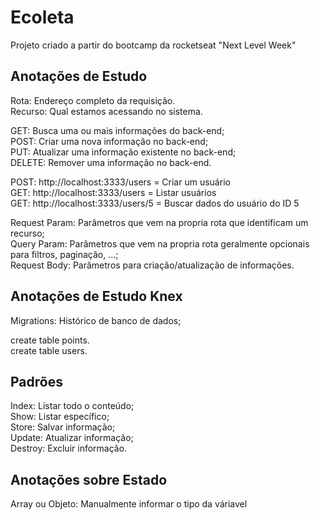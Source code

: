 # Ecoleta
Projeto criado a partir do bootcamp da rocketseat "Next Level Week"

## Anotações de Estudo
Rota: Endereço completo da requisição.  
Recurso: Qual estamos acessando no sistema.

GET: Busca uma ou mais informações do back-end;  
POST: Criar uma nova informação no back-end;  
PUT: Atualizar uma informação existente no back-end;  
DELETE: Remover uma informação no back-end.

POST: http://localhost:3333/users = Criar um usuário  
GET: http://localhost:3333/users = Listar usuários  
GET: http://localhost:3333/users/5 = Buscar dados do usuário do ID 5  

Request Param: Parâmetros que vem na propria rota que identificam um recurso;  
Query Param: Parâmetros que vem na propria rota geralmente opcionais para filtros, paginação, ...;  
Request Body: Parâmetros para criação/atualização de informações.

## Anotações de Estudo Knex
Migrations: Histórico de banco de dados;

create table points.  
create table users.

## Padrões 
Index: Listar todo o conteúdo;  
Show: Listar específico;  
Store: Salvar informação;  
Update: Atualizar informação;  
Destroy: Excluir informação.

## Anotações sobre Estado
Array ou Objeto: Manualmente informar o tipo da váriavel